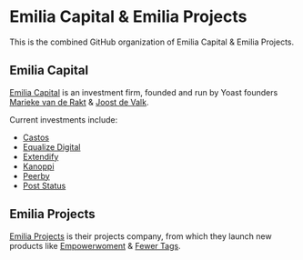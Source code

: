 # Emilia Capital & Emilia Projects

This is the combined GitHub organization of Emilia Capital & Emilia Projects. 

## Emilia Capital
[Emilia Capital](https://emilia.capital) is an investment firm, founded and run by Yoast founders [Marieke van de Rakt](https://marieke.com/) & [Joost de Valk](https://joost.blog/).

Current investments include:

* [Castos](https://github.com/CastosHQ)
* [Equalize Digital](https://github.com/equalizedigital/)
* [Extendify](https://github.com/extendify)
* [Kanoppi](https://github.com/kanoppi-co)
* [Peerby](https://github.com/Peerby)
* [Post Status](https://github.com/Post-Status)

## Emilia Projects
[Emilia Projects](https://emilia.capital/projects/) is their projects company, from which they launch new products like [Empowerwoment](https://empowerwoment.academy/) & [Fewer Tags](https://github.com/Emilia-Capital/fewer-tags).
